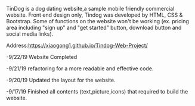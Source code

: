 TinDog is a dog dating website,a sample mobile friendly commercial website. Front end design only, Tindog was developed by HTML, CSS & Bootstrap. Some of functions on the website won't be working (ex. pricing area including "sign up" and "get started" button, download button and social media links).

Address:https://xiaogong1.github.io/Tindog-Web-Project/

-9/22/19 Website Completed

-9/21/19 refactoring for a more readable and effective code.

-9/20/19 Updated the layout for the website.

-9/17/19 Finished all contents (text,picture,icons) that required to build the website.

